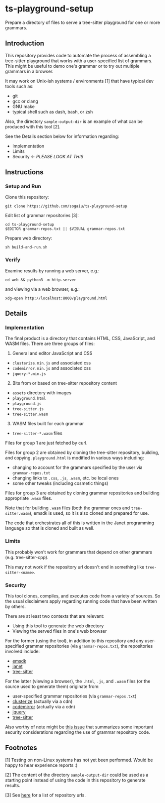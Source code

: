 # ts-playground-setup

Prepare a directory of files to serve a tree-sitter playground for one
or more grammars.

## Introduction

This repository provides code to automate the process of assembling a
tree-sitter playground that works with a user-specified list of
grammars.  This might be useful to demo one's grammar or to try out
multiple grammars in a browser.

It may work on Unix-ish systems / environments [1] that have typical dev
tools such as:

* git
* gcc or clang
* GNU make
* typical shell such as dash, bash, or zsh

Also, the directory `sample-output-dir` is an example of what can be
produced with this tool [2].

See the Details section below for information regarding:

* Implementation
* Limits
* Security <- *PLEASE LOOK AT THIS*

## Instructions

### Setup and Run

Clone this repository:

```
git clone https://github.com/sogaiu/ts-playground-setup
```

Edit list of grammar repositories [3]:

```
cd ts-playground-setup
$EDITOR grammar-repos.txt || $VISUAL grammar-repos.txt
```

Prepare web directory:

```
sh build-and-run.sh
```

### Verify

Examine results by running a web server, e.g.:

```
cd web && python3 -m http.server
```

and viewing via a web browser, e.g.:

```
xdg-open http://localhost:8000/playground.html
```

## Details

### Implementation

The final product is a directory that contains HTML, CSS, JavaScript,
and WASM files.  There are three groups of files:

1. General and editor JavaScript and CSS
  * `clusterize.min.js` and associated css
  * `codemirror.min.js` and associated css
  * `jquery-*.min.js`

2. Bits from or based on tree-sitter repository content
  * `assets` directory with images
  * `playground.html`
  * `playground.js`
  * `tree-sitter.js`
  * `tree-sitter.wasm`

3. WASM files built for each grammar
  * `tree-sitter-*.wasm` files

Files for group 1 are just fetched by curl.

Files for group 2 are obtained by cloning the tree-sitter repository,
building, and copying.  `playground.html` is modified in various ways
including:

* changing to account for the grammars specified by the user via
  `grammar-repos.txt`
* changing links to `.css`, `.js`, `.wasm`, etc. be local ones
* some other tweaks (including cosmetic things)

Files for group 3 are obtained by cloning grammar repositories and
building appropriate `.wasm` files.

Note that for building `.wasm` files (both the grammar ones and
`tree-sitter.wasm`), emsdk is used, so it is also cloned and prepared
for use.

The code that orchestrates all of this is written in the Janet
programming language so that is cloned and built as well.

### Limits

This probably won't work for grammars that depend on other grammars
(e.g. tree-sitter-cpp).

This may not work if the repository url doesn't end in something
like `tree-sitter-<name>`.

### Security

This tool clones, compiles, and executes code from a variety of
sources.  So the usual disclaimers apply regarding running code that
have been written by others.

There are at least two contexts that are relevant:

* Using this tool to generate the web directory
* Viewing the served files in one's web browser

For the former (using the tool), in addition to this repository and
any user-specified grammar repositories (via `grammar-repos.txt`), the
repositories involved include:

* [emsdk](https://github.com/emscripten-core/emsdk)
* [janet](https://github.com/janet-lang/janet)
* [tree-sitter](https://github.com/tree-sitter/tree-sitter)

For the latter (viewing a browser), the `.html`, `.js`, and `.wasm`
files (or the source used to generate them) originate from:

* user-specified grammar repositories (via `grammar-repos.txt`)
* [clusterize](https://github.com/NeXTs/Clusterize.js) (actually via a cdn)
* [codemirror](https://github.com/codemirror/codemirror5) (actually via a cdn)
* [jquery](https://github.com/jquery/jquery)
* [tree-sitter](https://github.com/tree-sitter/tree-sitter)

Also worthy of note might be [this
issue](https://github.com/tree-sitter/tree-sitter/issues/1641) that
summarizes some important security considerations regarding the use of
grammar repository code.

## Footnotes

[1] Testing on non-Linux systems has not yet been performed.  Would be
happy to hear experience reports :)

[2] The content of the directory `sample-output-dir` could be used as
a starting point instead of using the code in this repository to
generate results.

[3] See
[here](https://github.com/sogaiu/ts-questions/blob/master/ts-grammar-repositories.txt)
for a list of repository urls.

